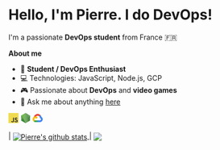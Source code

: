 # Hello, I'm Pierre. I do DevOps! 

I'm a passionate **DevOps student** from France 🇫🇷  

**About me**

- 💼 **Student / DevOps Enthusiast**  
- 💻 Technologies: JavaScript, Node.js, GCP  
- 🎮 Passionate about **DevOps** and **video games**  
- 💬 Ask me about anything [here](https://github.com/Pierre-LPT/issues)

<code><img height="20" alt="javascript" src="https://raw.githubusercontent.com/github/explore/80688e429a7d4ef2fca1e82350fe8e3517d3494d/topics/javascript/javascript.png"></code>
<code><img height="20" alt="nodejs" src="https://raw.githubusercontent.com/github/explore/80688e429a7d4ef2fca1e82350fe8e3517d3494d/topics/nodejs/nodejs.png"></code>
<code><img height="20" alt="gcp" src="https://raw.githubusercontent.com/github/explore/5c058a388828bb5fde0bcafd4bc867b5bb3f26f3/topics/google-cloud/google-cloud.png"></code>

| <a href="https://github.com/Pierre-LPT/github-readme-stats">
  <img align="center" src="https://github-readme-stats.vercel.app/api?username=Pierre-LPT&show_icons=true&include_all_commits=true&theme=buefy&hide_border=true" alt="Pierre's github stats" /> 
</a> | <a href="https://github.com/Pierre-LPT/github-readme-stats">
  <img align="center" src="https://github-readme-stats.vercel.app/api/top-langs/?username=Pierre-LPT&layout=compact&theme=buefy&hide_border=true" />
</a> 

